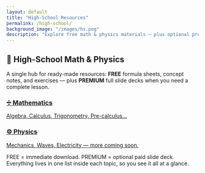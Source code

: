 ```yaml
---
layout: default
title: "High-School Resources"
permalink: /high-school/
background_image: "/images/hs.png"
description: "Explore free math & physics materials — plus optional premium slide decks — organized by subject and topic for high-school classrooms."
---
```


<!-- Google tag (gtag.js) -->
<script async src="https://www.googletagmanager.com/gtag/js?id=G-3P4GLVFYWW"></script>
<script>
window.dataLayer = window.dataLayer || [];
function gtag(){dataLayer.push(arguments);}
gtag('js', new Date());
gtag('config', 'G-3P4GLVFYWW');
</script>

<div class="hs-landing">

<div class="content-box">
<h2>📘 High-School Math &amp; Physics</h2>
<p>
A single hub for ready-made resources:
<strong class="badge free">FREE</strong> formula sheets, concept notes, and exercises —
plus <strong class="badge premium">PREMIUM</strong> full slide decks when you need a complete lesson.
</p>
</div>

<div class="grid grid-cols-1 md:grid-cols-2 gap-6 mt-6">
<a href="/high-school/math/"
   class="block p-6 rounded-xl shadow-lg hover:shadow-2xl transition">
  <h3 class="text-xl font-semibold">➗ Mathematics</h3>
  <p class="mt-2">Algebra, Calculus, Trigonometry, Pre-calculus…</p>
</a>

<a href="/high-school/physics/"
   class="block p-6 rounded-xl shadow-lg hover:shadow-2xl transition">
  <h3 class="text-xl font-semibold">⚙️ Physics</h3>
  <p class="mt-2">Mechanics, Waves, Electricity — more coming soon.</p>
</a>
</div>

<div class="content-box mt-8">
<p>
<span class="badge free">FREE</span> = immediate download. 
<span class="badge premium">PREMIUM</span> = optional paid slide deck.
Everything lives in one list inside each topic, so you see it all at a glance.
</p>
</div>

</div>
